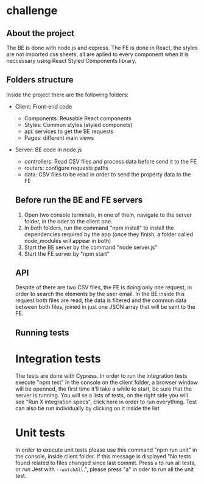 # challenge

## About the project
The BE is done with node.js and express.
The FE is done in React, the styles are not imported css sheets, all are aplied to every component when it is neccessary using React Styled Components library.

## Folders structure
Inside the project there are the following folders:

* Client: Front-end code
  - Components: Reusable React components
  - Styles: Common styles (styled componets)
  - api: services to get the BE requests
  - Pages: different main views
* Server: BE code in node.js
  - controllers: Read CSV files and process data before send it to the FE
  - routers: configure requests paths
  - data: CSV files to be read in order to send the property data to the FE
  
  ## Before run the BE and FE servers
  1. Open two console terminals, in one of them, navigate to the server folder, in the oder to the client one.
  2. In both folders, run the command "npm install" to install the dependencies required by the app (once they finish, a folder called node_modules will appear in both)
  3. Start the BE server by the command "node server.js"
  4. Start the FE server by "npm start"
  
  ## API
  Despite of there are two CSV files, the FE is doing only one request, in order to search the elements by the user email.
  In the BE inside this request both files are read, the data is filtered and the common data between both files, joined in just one JSON array that will be sent to the FE.

  ## Running tests
  # Integration tests
  The tests are done with Cypress.
  In order to run the integration tests execute "npm test" in the console on the client folder, a browser window will be openned, the first time it'll take a while to start, be sure that the server is running.
  You will se a lists of tests, on the right side you will see "Run X integration specs", click here in order to run everything.
  Test can also be run individually by clicking on it inside the list 

  # Unit tests
  In order to execute unit tests please use this command "npm run unit" in the console, inside client folder.
  If this message is displayed "No tests found related to files changed since last commit. Press `a` to run all tests, or run Jest with `--watchAll`.", please press "a" in oder to run all the unit test.

